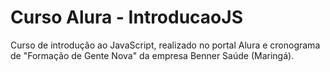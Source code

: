 # Curso Alura - IntroducaoJS

Curso de introdução ao JavaScript, realizado no portal Alura e cronograma de "Formação de Gente Nova" da empresa Benner Saúde (Maringá).
